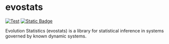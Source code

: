 # evostats
[![Test](https://github.com/Helmuthn/evostats/actions/workflows/testing.yaml/badge.svg)](https://github.com/Helmuthn/evostats/actions/workflows/testing.yaml)
[![Static Badge](https://img.shields.io/badge/Documentation-Main-darkgreen)](https://www.helmuthnaumer.com/evostats)

Evolution Statistics (evostats) is a library for statistical inference in systems governed by known dynamic systems.
